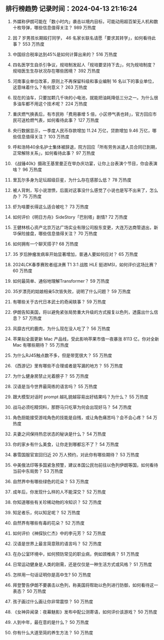 
## 排行榜趋势 记录时间：2024-04-13 21:16:24
  
  1. 外媒称伊朗可能在「数小时内」袭击以境内目标，可能动用超百架无人机和数十枚导弹，哪些信息值得关注？ 989 万热度
    
  2. 因 7 岁男孩长期殴打同学， 46 名家长联名请愿「要求其转学」，如何看待此事？ 553 万热度
    
  3. 中国综合税率达到45%是如何计算出来的？ 516 万热度
    
  4. 四名医学生自杀引争议，规培制发起人「规培要坚持下去」，何为规培制度？规培医生生存状况存在哪些困境？ 392 万热度
    
  5. 河南事业单位改革，原则上不再保留科级和事业编制 16 名以下的事业单位，这意味着什么？有何意义？ 263 万热度
    
  6. 现在的油车，只要加颗几千块的小电池，就能把油耗降低三分之一。为什么很多油车都不用这个技术呢？ 224 万热度
    
  7. 重庆燃气换表后，有市民称「费用暴增 5 倍，小区停气表也转」，官方回应市民可送检燃气表，如何看待此事？ 127 万热度
    
  8. 央行数据显示，一季度人民币存款增加 11.24 万亿，贷款增加 9.46 万亿，哪些信息值得关注？ 103 万热度
    
  9. 呼和浩特40余名护士集体被辞退，院方回应「所有劳务派遣人员合同已到期，正常解除关系」，如何看待此事？ 97 万热度
    
  10. 《战锤40k》摄政王基里曼正在举办庆功宴，让你上台表演个节目，你会表演啥？ 96 万热度
    
  11. 里瓦尔多身为足坛超级巨星，为什么存在感那么低？ 78 万热度
    
  12. 被人背刺，写小说泄愤，后面对这事没什么感觉了小说也是写不出来了，怎么办？ 75 万热度
    
  13. 虾为啥要长得这么适合被吃？ 73 万热度
    
  14. 如何评价《明日方舟》SideStory「巴别塔」剧情? 72 万热度
    
  15. 王健林核心资产北京万达广场实业有限公司股东变更，大连万达商管退出，新华保险接盘，哪些信息值得关注？ 70 万热度
    
  16. 如何拥有一个聊天搭子? 68 万热度
    
  17. 35 岁后肿瘤发病率开始显著增加，普通人要如何应对？ 65 万热度
    
  18. 2024LCK春季赛败者组决赛 T1 3:1 战胜 HLE 挺进MSI，如何评价这场比赛？ 60 万热度
    
  19. 如何最简单、通俗地理解Transformer？ 59 万热度
    
  20. 35岁漂亮的姑娘相亲5次皆失败，说明了什么问题？ 59 万热度
    
  21. 有哪些关于古代日本武士的奇闻轶事？ 59 万热度
    
  22. 伊朗告知美国，将以避免紧张局势重大升级的方式报复以色列，透露出什么信息？ 57 万热度
    
  23. 风靡古代的鹿肉，为什么现在没人吃了？ 56 万热度
    
  24. 苹果拟全面更新 Mac 产品线，受此影响苹果市值一夜暴涨 8113 亿，你对全新 Mac 有哪些期待？ 55 万热度
    
  25. 为什么RJ45触点数不多，但是带宽很大？ 55 万热度
    
  26. 《西游记》里有哪些不合理或者是写漏的地方？ 55 万热度
    
  27. 为什么健身房禁止光着膀子？ 55 万热度
    
  28. 汉语是当今世界最简练的语言吗？ 55 万热度
    
  29. 跟大模型对话时 prompt 越礼貌越容易出好结果吗？为什么？ 55 万热度
    
  30. 战马必须吃精饲料，那野马只吃草为何会出现好马？ 54 万热度
    
  31. 角色厨能接受游戏角色的技能是自残，或让角色痛苦吗？会不会心疼？ 54 万热度
    
  32. 夫妻之间保持热恋状态的秘诀是什么？ 54 万热度
    
  33. 你的家乡有什么美食，让你走到哪都忘不了？ 54 万热度
    
  34. 暴雪国服官宣回归近 20 万人预约，对此你有哪些期待？ 53 万热度
    
  35. 中美俄法印等多国紧急预警，建议本国公民勿前往以色列伊朗等国，如何看待当前中东局势？ 53 万热度
    
  36. 自然界中有哪些绿色的花朵？ 53 万热度
    
  37. 成年后，你发现什么样的人不能深交？ 52 万热度
    
  38. 你知道哪些有关珍稀动物的冷知识？ 52 万热度
    
  39. 知足者乐，何以知足呢？ 52 万热度
    
  40. 自然界有哪些有毒的花朵？ 52 万热度
    
  41. 如何评价《神探狄仁杰》中的李元芳？ 52 万热度
    
  42. 汉语是世界上最言简意赅的语言吗？ 52 万热度
    
  43. 在办公室环境中，如何预防常见的职业病，例如颈椎病？ 51 万热度
    
  44. 日常运动健身是人类的刚需，还是仅仅是一种生活方式或风格？ 51 万热度
    
  45. 怎样用一句话证明你是高中生? 50 万热度
    
  46. 拜登警告伊朗不要袭击以色列，称美国将帮助以色列进行防御，如何看待这一表态？ 50 万热度
    
  47. 孩子画过什么画让你非常震惊？ 50 万热度
    
  48. 《女神异闻录：夜幕魅影》发布中配公测寄语，如何评价该游戏？ 50 万热度
    
  49. 人到中年，最在意的是什么？ 50 万热度
    
  50. 你有什么大道至简的养生方法？ 50 万热度
    